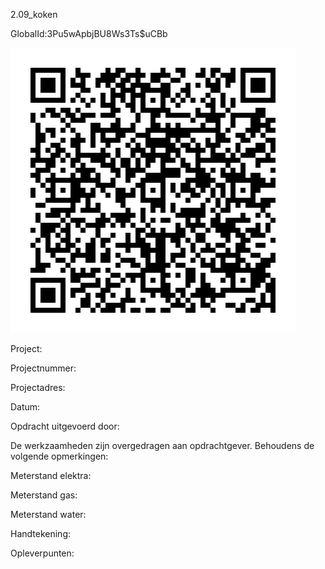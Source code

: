 2.09_koken

GlobalId:3Pu5wApbjBU8Ws3Ts$uCBb

![picture](https://github.com/C-Claus/Data-Files/blob/master/QR_codes/KDV/2.09_koken.png)

Project:

Projectnummer:

Projectadres:

Datum:

Opdracht uitgevoerd door:

De werkzaamheden zijn overgedragen aan opdrachtgever. Behoudens de volgende opmerkingen:

Meterstand elektra:

Meterstand gas:

Meterstand water:

Handtekening:

Opleverpunten:
